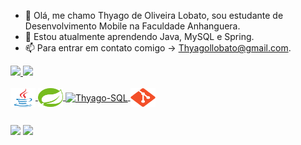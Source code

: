 - 👋  Olá, me chamo Thyago de Oliveira Lobato, sou estudante de Desenvolvimento Mobile na Faculdade Anhanguera.
- 👀  Estou atualmente aprendendo Java, MySQL e Spring.
- 📫  Para entrar em contato comigo -> Thyagollobato@gmail.com.

<div>
  <a href="https://github.com/T-Lobato">
  <img height="180em" src="https://github-readme-stats.vercel.app/api?username=T-Lobato&show_icons=true&theme=dark&include_all_commits=true&count_private=true"/>
  <img height="180em" src="https://github-readme-stats.vercel.app/api/top-langs/?username=T-Lobato&layout=compact&langs_count=10&theme=dark"/>
</div>
  
<div style="display: inline_block"><br>
  <img align="center" alt="Thyago-Java" height="30" width="40" src="https://raw.githubusercontent.com/devicons/devicon/master/icons/java/java-original.svg">
  <img align="center" alt="Thyago-Spring" height="30" width="40" src="https://raw.githubusercontent.com/devicons/devicon/master/icons/spring/spring-original.svg">
  <img align="center" alt="Thyago-SQL" height="30" width="40" src="https://www.logo.wine/a/logo/MySQL/MySQL-Logo.wine.svg">
  <img align="center" alt="Git" height="30" width="40" src="https://raw.githubusercontent.com/devicons/devicon/master/icons/git/git-original.svg">
  </div>
  
  ##
  
  <div> 
  <a href = "mailto:thyagollobato@gmail.com"><img src="https://img.shields.io/badge/-Gmail-%23333?style=for-the-badge&logo=gmail&logoColor=white" target="_blank"></a>
  <a href="https://www.linkedin.com/in/thyago-lobato-bb9306105/" target="_blank"><img src="https://img.shields.io/badge/-LinkedIn-%230077B5?style=for-the-badge&logo=linkedin&logoColor=white" target="_blank"></a> 
</div>

